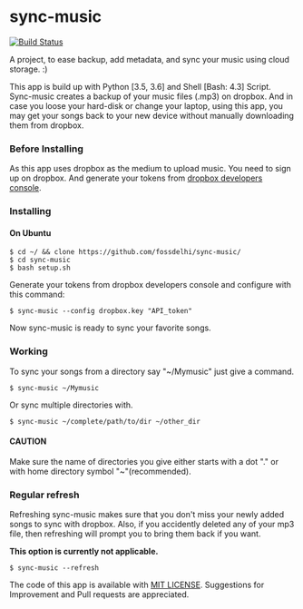 # sync-music
[![Build Status](https://travis-ci.org/fossdelhi/sync-music.svg?branch=syncing)](https://travis-ci.org/fossdelhi/sync-music)

A project, to ease backup, add metadata, and sync your music using cloud storage. :)

This app is build up with Python [3.5, 3.6] and Shell [Bash: 4.3] Script.
Sync-music creates a backup of your music files (.mp3) on dropbox. And in case you loose your hard-disk or change your laptop, using this app, you may get your songs back to your new device without manually downloading them from dropbox.

### Before Installing
As this app uses dropbox as the medium to upload music. You need to sign up on dropbox. And generate your tokens from [dropbox developers console](https://www.dropbox.com/developers/apps).

### Installing
#### On Ubuntu
```
$ cd ~/ && clone https://github.com/fossdelhi/sync-music/
$ cd sync-music
$ bash setup.sh
```

Generate your tokens from dropbox developers console and configure with this command:
```
$ sync-music --config dropbox.key "API_token"
```

Now sync-music is ready to sync your favorite songs.

### Working
To sync your songs from a directory say "~/Mymusic" just give a command.
```
$ sync-music ~/Mymusic
```
Or sync multiple directories with.
```
$ sync-music ~/complete/path/to/dir ~/other_dir
```
#### CAUTION
Make sure the name of directories you give either starts with a dot "." or with home directory symbol "~"(recommended).

### Regular refresh
Refreshing sync-music makes sure that you don't miss your newly added songs to sync with dropbox. Also, if you accidently deleted any of your mp3 file, then refreshing will prompt you to bring them back if you want.

**This option is currently not applicable.**
```
$ sync-music --refresh
```
The code of this app is available with [MIT LICENSE](https://github.com/fossdelhi/sync-music/blob/syncing/LICENSE).
Suggestions for Improvement and Pull requests are appreciated.
